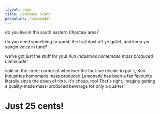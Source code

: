 ```yaml
---
layout: page
title: Lemonade Stand
permalink: /lemonade/
---
```


do you live in the south eastern Choctaw area?  
  
do you need something to warsh the trail dust off ye gullet, and keep yer sangin voice in tune?  
  
we've got just the stuff for you! *Kun Industries homemade mass produced Lemonade!*   

sold on the street corner of wherever the fuck we decide to put it, Kun Industries homemade mass produced Lemonade has been a fan favourite literally since the dawn of time. It's cheap, too! That's right, imagine getting a quality-made mass-produced beverage for only a quarter!

# Just 25 cents!
